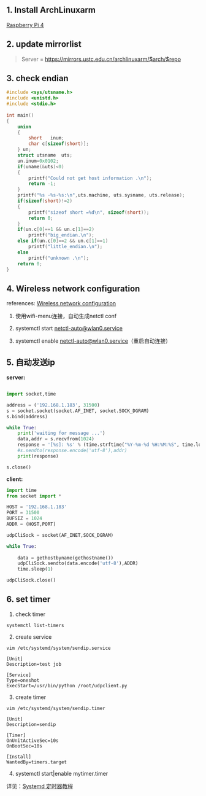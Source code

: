 ## 1. Install ArchLinuxarm

[Raspberry Pi 4](https://archlinuxarm.org/platforms/armv8/broadcom/raspberry-pi-4)

## 2. update mirrorlist

> Server = https://mirrors.ustc.edu.cn/archlinuxarm/$arch/$repo

## 3. check endian

```c
#include <sys/utsname.h>
#include <unistd.h>
#include <stdio.h>
 
int main()
{
	union
	{
		short	inum;
		char c[sizeof(short)];
	} un;
	struct utsname	uts;
	un.inum=0x0102;
	if(uname(&uts)<0)
	{
		printf("Could not get host information .\n");
		return -1;
	}
	printf("%s -%s-%s:\n",uts.machine, uts.sysname, uts.release);
	if(sizeof(short)!=2)
	{
		printf("sizeof short =%d\n", sizeof(short));
		return 0;
	}
	if(un.c[0]==1 && un.c[1]==2)
		printf("big_endian.\n");
	else if(un.c[0]==2 && un.c[1]==1)
		printf("little_endian.\n");
	else
		printf("unknown .\n");
	return 0;
}

```

## 4. Wireless network configuration

references: [Wireless network configuration](https://wiki.archlinux.org/index.php/Wireless_network_configuration_(%E7%AE%80%E4%BD%93%E4%B8%AD%E6%96%87))

1.  使用wifi-menu连接，自动生成netctl conf

2.  systemctl start netctl-auto@wlan0.service

3.  systemctl enable netctl-auto@wlan0.service（重启自动连接）

## 5. 自动发送ip

**server:**

```python

import socket,time

address = ('192.168.1.183', 31500)
s = socket.socket(socket.AF_INET, socket.SOCK_DGRAM)
s.bind(address)

while True:
    print('waiting for message ...')
    data,addr = s.recvfrom(1024)
    response = '[%s]: %s' % (time.strftime("%Y-%m-%d %H:%M:%S", time.localtime()), data.decode('utf-8'))
    #s.sendto(response.encode('utf-8'),addr)
    print(response)

s.close()
```

**client:**

```python
import time
from socket import *

HOST = '192.168.1.183'
PORT = 31500
BUFSIZ = 1024
ADDR = (HOST,PORT)

udpCliSock = socket(AF_INET,SOCK_DGRAM)

while True:
    
    data = gethostbyname(gethostname())
    udpCliSock.sendto(data.encode('utf-8'),ADDR)
    time.sleep(1)

udpCliSock.close()
```

## 6. set timer

1. check timer

```shell
systemctl list-timers
```

2. create service

```
vim /etc/systemd/system/sendip.service

[Unit]
Description=test job

[Service]
Type=oneshot
ExecStart=/usr/bin/python /root/udpclient.py
```

3. create timer

```
vim /etc/systemd/system/sendip.timer  

[Unit]
Description=sendip

[Timer]
OnUnitActiveSec=10s
OnBootSec=10s

[Install]
WantedBy=timers.target
```
4. systemctl start|enable mytimer.timer

 详见：[Systemd 定时器教程](http://www.ruanyifeng.com/blog/2018/03/systemd-timer.html)